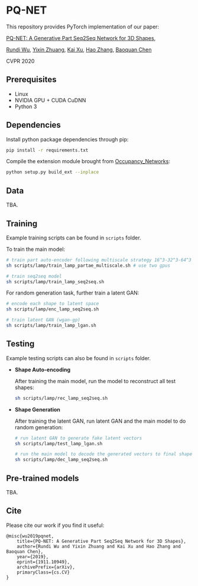 # PQ-NET
This repository provides PyTorch implementation of our paper:

[PQ-NET: A Generative Part Seq2Seq Network for 3D Shapes](https://arxiv.org/abs/1911.10949),

[Rundi Wu](https://chriswu1997.github.io), [Yixin Zhuang](http://www.yixin.io/), [Kai Xu](https://kevinkaixu.net/), [Hao Zhang](https://www2.cs.sfu.ca/~haoz/), [Baoquan Chen](http://cfcs.pku.edu.cn/baoquan/)

CVPR 2020



## Prerequisites

- Linux
- NVIDIA GPU + CUDA CuDNN
- Python 3



## Dependencies

Install python package dependencies through pip:

```bash
pip install -r requirements.txt
```

Compile the extension module brought from [Occupancy_Networks](https://github.com/autonomousvision/occupancy_networks):

```bash
python setup.py build_ext --inplace
```



## Data

TBA.



## Training

Example training scripts can be found in `scripts` folder. 

To train the main model:

```bash
# train part auto-encoder following multiscale strategy 16^3-32^3-64^3
sh scripts/lamp/train_lamp_partae_multiscale.sh # use two gpus 

# train seq2seq model
sh scripts/lamp/train_lamp_seq2seq.sh
```

For random generation task, further train a latent GAN:

```bash
# encode each shape to latent space
sh scripts/lamp/enc_lamp_seq2seq.sh

# train latent GAN (wgan-gp)
sh scripts/lamp/train_lamp_lgan.sh
```



## Testing

Example testing scripts can also be found in `scripts` folder. 

- __Shape Auto-encoding__

  After training the main model, run the model to reconstruct all test shapes:

  ```bash
  sh scripts/lamp/rec_lamp_seq2seq.sh
  ```

- __Shape Generation__

  After training the latent GAN, run latent GAN and the main model to do random generation:

  ```bash
  # run latent GAN to generate fake latent vectors
  sh scripts/lamp/test_lamp_lgan.sh
  
  # run the main model to decode the generated vectors to final shape
  sh scripts/lamp/dec_lamp_seq2seq.sh
  ```



## Pre-trained models

TBA.



## Cite

Please cite our work if you find it useful:

```
@misc{wu2019pqnet,
    title={PQ-NET: A Generative Part Seq2Seq Network for 3D Shapes},
    author={Rundi Wu and Yixin Zhuang and Kai Xu and Hao Zhang and Baoquan Chen},
    year={2019},
    eprint={1911.10949},
    archivePrefix={arXiv},
    primaryClass={cs.CV}
}
```

